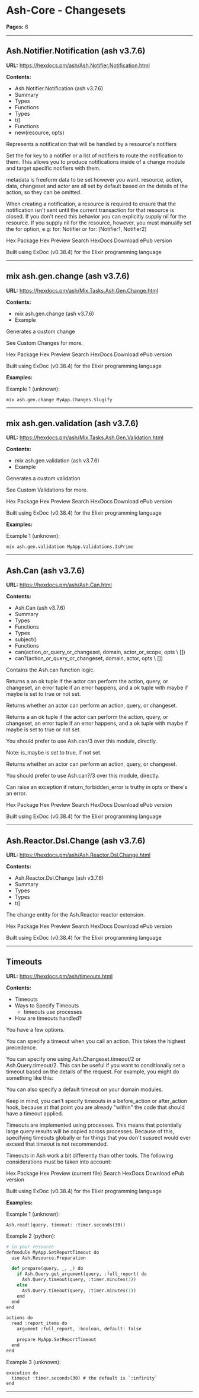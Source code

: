 # Ash-Core - Changesets

**Pages:** 6

---

## Ash.Notifier.Notification (ash v3.7.6)

**URL:** https://hexdocs.pm/ash/Ash.Notifier.Notification.html

**Contents:**
- Ash.Notifier.Notification (ash v3.7.6)
- Summary
- Types
- Functions
- Types
- t()
- Functions
- new(resource, opts)

Represents a notification that will be handled by a resource's notifiers

Set the for key to a notifier or a list of notifiers to route the notification to them. This allows you to produce notifications inside of a change module and target specific notifiers with them.

metadata is freeform data to be set however you want. resource, action, data, changeset and actor are all set by default based on the details of the action, so they can be omitted.

When creating a notification, a resource is required to ensure that the notification isn't sent until the current transaction for that resource is closed. If you don't need this behavior you can explicitly supply nil for the resource. If you supply nil for the resource, however, you must manually set the for option, e.g: for: Notifier or for: [Notifier1, Notifier2]

Hex Package Hex Preview Search HexDocs Download ePub version

Built using ExDoc (v0.38.4) for the Elixir programming language

---

## mix ash.gen.change (ash v3.7.6)

**URL:** https://hexdocs.pm/ash/Mix.Tasks.Ash.Gen.Change.html

**Contents:**
- mix ash.gen.change (ash v3.7.6)
- Example

Generates a custom change

See Custom Changes for more.

Hex Package Hex Preview Search HexDocs Download ePub version

Built using ExDoc (v0.38.4) for the Elixir programming language

**Examples:**

Example 1 (unknown):
```unknown
mix ash.gen.change MyApp.Changes.Slugify
```

---

## mix ash.gen.validation (ash v3.7.6)

**URL:** https://hexdocs.pm/ash/Mix.Tasks.Ash.Gen.Validation.html

**Contents:**
- mix ash.gen.validation (ash v3.7.6)
- Example

Generates a custom validation

See Custom Validations for more.

Hex Package Hex Preview Search HexDocs Download ePub version

Built using ExDoc (v0.38.4) for the Elixir programming language

**Examples:**

Example 1 (unknown):
```unknown
mix ash.gen.validation MyApp.Validations.IsPrime
```

---

## Ash.Can (ash v3.7.6)

**URL:** https://hexdocs.pm/ash/Ash.Can.html

**Contents:**
- Ash.Can (ash v3.7.6)
- Summary
- Types
- Functions
- Types
- subject()
- Functions
- can(action_or_query_or_changeset, domain, actor_or_scope, opts \\ [])
- can?(action_or_query_or_changeset, domain, actor, opts \\ [])

Contains the Ash.can function logic.

Returns a an ok tuple if the actor can perform the action, query, or changeset, an error tuple if an error happens, and a ok tuple with maybe if maybe is set to true or not set.

Returns whether an actor can perform an action, query, or changeset.

Returns a an ok tuple if the actor can perform the action, query, or changeset, an error tuple if an error happens, and a ok tuple with maybe if maybe is set to true or not set.

You should prefer to use Ash.can/3 over this module, directly.

Note: is_maybe is set to true, if not set.

Returns whether an actor can perform an action, query, or changeset.

You should prefer to use Ash.can?/3 over this module, directly.

Can raise an exception if return_forbidden_error is truthy in opts or there's an error.

Hex Package Hex Preview Search HexDocs Download ePub version

Built using ExDoc (v0.38.4) for the Elixir programming language

---

## Ash.Reactor.Dsl.Change (ash v3.7.6)

**URL:** https://hexdocs.pm/ash/Ash.Reactor.Dsl.Change.html

**Contents:**
- Ash.Reactor.Dsl.Change (ash v3.7.6)
- Summary
- Types
- Types
- t()

The change entity for the Ash.Reactor reactor extension.

Hex Package Hex Preview Search HexDocs Download ePub version

Built using ExDoc (v0.38.4) for the Elixir programming language

---

## Timeouts

**URL:** https://hexdocs.pm/ash/timeouts.html

**Contents:**
- Timeouts
- Ways to Specify Timeouts
  - timeouts use processes
- How are timeouts handled?

You have a few options.

You can specify a timeout when you call an action. This takes the highest precedence.

You can specify one using Ash.Changeset.timeout/2 or Ash.Query.timeout/2. This can be useful if you want to conditionally set a timeout based on the details of the request. For example, you might do something like this:

You can also specify a default timeout on your domain modules.

Keep in mind, you can't specify timeouts in a before_action or after_action hook, because at that point you are already "within" the code that should have a timeout applied.

Timeouts are implemented using processes. This means that potentially large query results will be copied across processes. Because of this, specifying timeouts globally or for things that you don't suspect would ever exceed that timeout is not recommended.

Timeouts in Ash work a bit differently than other tools. The following considerations must be taken into account:

Hex Package Hex Preview (current file) Search HexDocs Download ePub version

Built using ExDoc (v0.38.4) for the Elixir programming language

**Examples:**

Example 1 (unknown):
```unknown
Ash.read!(query, timeout: :timer.seconds(30))
```

Example 2 (python):
```python
# in your resource
defmodule MyApp.SetReportTimeout do
  use Ash.Resource.Preparation

  def prepare(query, _, _) do
    if Ash.Query.get_argument(query, :full_report) do
      Ash.Query.timeout(query, :timer.minutes(3))
    else
      Ash.Query.timeout(query, :timer.minutes(1))
    end
  end
end

actions do
  read :report_items do
    argument :full_report, :boolean, default: false

    prepare MyApp.SetReportTimeout
  end
end
```

Example 3 (unknown):
```unknown
execution do
  timeout :timer.seconds(30) # the default is `:infinity`
end
```

---
